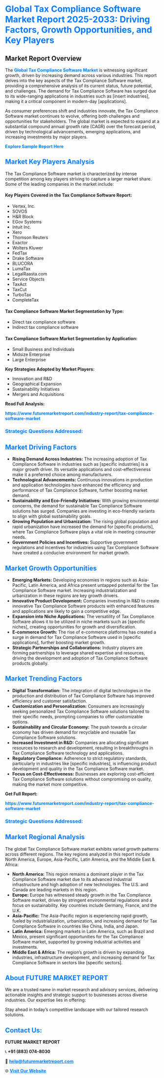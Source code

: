 <h1 style="color: #007BFF;">Global Tax Compliance Software Market Report 2025-2033: Driving Factors, Growth Opportunities, and Key Players</h1>

<section id="overview">
<h2>Market Report Overview</h2>
<p>The <a href="https://www.futuremarketreport.com/industry-report/tax-compliance-software-market" style="color: #007BFF; text-decoration: none;"><strong>Global Tax Compliance Software Market</strong></a> is witnessing significant growth, driven by increasing demand across various industries. This report delves into the key aspects of the Tax Compliance Software market, providing a comprehensive analysis of its current status, future potential, and challenges. The demand for Tax Compliance Software has surged due to its wide-ranging applications in industries such as [insert industries], making it a critical component in modern-day [applications].</p>
<p>As consumer preferences shift and industries innovate, the Tax Compliance Software market continues to evolve, offering both challenges and opportunities for stakeholders. The global market is expected to expand at a substantial compound annual growth rate (CAGR) over the forecast period, driven by technological advancements, emerging applications, and increasing investments by major players.</p>
</section>

<section id="overview">
<p><a href="https://www.futuremarketreport.com/request-sample/reportId=110277" style="color: #007BFF; text-decoration: none;"><strong>Explore Sample Report Here</strong></a></p>
</section>

<section id="key-players">
<h2 style="color: #007BFF;">Market Key Players Analysis</h2>
<p>The Tax Compliance Software market is characterized by intense competition among key players striving to capture a larger market share. Some of the leading companies in the market include:</p>
<h4>Key Players Covered in the Tax Compliance Software Report:</h4>
<ul><li>Vertex, Inc.</li><li>SOVOS</li><li>H&amp;R Block</li><li>EGov Systems</li><li>Intuit Inc.</li><li>Xero</li><li>Thomson Reuters</li><li>Exactor</li><li>Wolters Kluwer</li><li>FedTax</li><li>Drake Software</li><li>BLUCORA</li><li>LumaTax</li><li>LegalRaasta.com</li><li>Service Objects</li><li>TaxAct</li><li>TaxCut</li><li>TurboTax</li><li>CompleteTax</li></ul>
<h4>Tax Compliance Software Market Segmentation by Type:</h4>
<ul><li>Direct tax compliance software</li><li>Indirect tax compliance software</li></ul>

<h4>Tax Compliance Software Market Segmentation by Application:</h4>
<ul><li>Small Business and Individuals</li><li>Midsize Enterprise</li><li>Large Enterprise</li></ul>
<p><strong>Key Strategies Adopted by Market Players:</strong></p>
<ul>
<li>Innovation and R&D</li>
<li>Geographical Expansion</li>
<li>Sustainability Initiatives</li>
<li>Mergers and Acquisitions</li>
</ul>
</section>

<section>
<p><strong>Read Full Analysis: </strong></p><a href="https://www.futuremarketreport.com/industry-report/tax-compliance-software-market" style="color: #007BFF; text-decoration: none;"><strong>https://www.futuremarketreport.com/industry-report/tax-compliance-software-market</strong></a>
<h3 style="color: #007BFF;">Strategic Questions Addressed:</h3>
</section>

<section id="driving-factors">
<h2 style="color: #007BFF;">Market Driving Factors</h2>
<ul>
<li><strong>Rising Demand Across Industries:</strong> The increasing adoption of Tax Compliance Software in industries such as [specific industries] is a major growth driver. Its versatile applications and cost-effectiveness make it a preferred choice among manufacturers.</li>
<li><strong>Technological Advancements:</strong> Continuous innovations in production and application technologies have enhanced the efficiency and performance of Tax Compliance Software, further boosting market demand.</li>
<li><strong>Sustainability and Eco-Friendly Initiatives:</strong> With growing environmental concerns, the demand for sustainable Tax Compliance Software solutions has surged. Companies are investing in eco-friendly variants to align with global sustainability goals.</li>
<li><strong>Growing Population and Urbanization:</strong> The rising global population and rapid urbanization have increased the demand for [specific products], where Tax Compliance Software plays a vital role in meeting consumer needs.</li>
<li><strong>Government Policies and Incentives:</strong> Supportive government regulations and incentives for industries using Tax Compliance Software have created a conducive environment for market growth.</li>
</ul>
</section>

<section id="growth-opportunities">
<h2 style="color: #007BFF;">Market Growth Opportunities</h2>
<ul>
<li><strong>Emerging Markets:</strong> Developing economies in regions such as Asia-Pacific, Latin America, and Africa present untapped potential for the Tax Compliance Software market. Increasing industrialization and urbanization in these regions are key growth drivers.</li>
<li><strong>Innovative Product Development:</strong> Companies investing in R&D to create innovative Tax Compliance Software products with enhanced features and applications are likely to gain a competitive edge.</li>
<li><strong>Expansion into Niche Applications:</strong> The versatility of Tax Compliance Software allows it to be utilized in niche markets such as [specific niches], creating opportunities for growth and diversification.</li>
<li><strong>E-commerce Growth:</strong> The rise of e-commerce platforms has created a surge in demand for Tax Compliance Software used in [specific applications], further boosting market growth.</li>
<li><strong>Strategic Partnerships and Collaborations:</strong> Industry players are forming partnerships to leverage shared expertise and resources, driving the development and adoption of Tax Compliance Software products globally.</li>
</ul>
</section>

<section id="trending-factors">
<h2 style="color: #007BFF;">Market Trending Factors</h2>
<ul>
<li><strong>Digital Transformation:</strong> The integration of digital technologies in the production and distribution of Tax Compliance Software has improved efficiency and customer satisfaction.</li>
<li><strong>Customization and Personalization:</strong> Consumers are increasingly seeking personalized Tax Compliance Software solutions tailored to their specific needs, prompting companies to offer customizable options.</li>
<li><strong>Sustainability and Circular Economy:</strong> The push towards a circular economy has driven demand for recyclable and reusable Tax Compliance Software solutions.</li>
<li><strong>Increased Investment in R&D:</strong> Companies are allocating significant resources to research and development, resulting in breakthroughs in Tax Compliance Software technology and applications.</li>
<li><strong>Regulatory Compliance:</strong> Adherence to strict regulatory standards, particularly in industries like [specific industries], is influencing product development and quality in the Tax Compliance Software market.</li>
<li><strong>Focus on Cost-Effectiveness:</strong> Businesses are exploring cost-efficient Tax Compliance Software solutions without compromising on quality, making the market more competitive.</li>
</ul>
</section>

<section>
<p><strong>Get Full Report: </strong></p><a href="https://www.futuremarketreport.com/industry-report/tax-compliance-software-market" style="color: #007BFF; text-decoration: none;"><strong>https://www.futuremarketreport.com/industry-report/tax-compliance-software-market</strong></a>
<h3 style="color: #007BFF;">Strategic Questions Addressed:</h3>
</section>


<section id="regional-analysis">
<h2 style="color: #007BFF;">Market Regional Analysis</h2>
<p>The global Tax Compliance Software market exhibits varied growth patterns across different regions. The key regions analyzed in this report include North America, Europe, Asia-Pacific, Latin America, and the Middle East & Africa:</p>
<ul>
<li><strong>North America:</strong> This region remains a dominant player in the Tax Compliance Software market due to its advanced industrial infrastructure and high adoption of new technologies. The U.S. and Canada are leading markets in this region.</li>
<li><strong>Europe:</strong> Europe has witnessed steady growth in the Tax Compliance Software market, driven by stringent environmental regulations and a focus on sustainability. Key countries include Germany, France, and the U.K.</li>
<li><strong>Asia-Pacific:</strong> The Asia-Pacific region is experiencing rapid growth, fueled by industrialization, urbanization, and increasing demand for Tax Compliance Software in countries like China, India, and Japan.</li>
<li><strong>Latin America:</strong> Emerging markets in Latin America, such as Brazil and Mexico, present significant opportunities for the Tax Compliance Software market, supported by growing industrial activities and investments.</li>
<li><strong>Middle East & Africa:</strong> The region’s growth is driven by expanding industries, infrastructure development, and increasing demand for Tax Compliance Software in sectors like [specific sectors].</li>
</ul>
</section>

<footer>
<h2 style="color: #007BFF;">About FUTURE MARKET REPORT</h2>
<p>We are a trusted name in market research and advisory services, delivering actionable insights and strategic support to businesses across diverse industries. Our expertise lies in offering:</p>

<p>Stay ahead in today’s competitive landscape with our tailored research solutions.</p>

<h2 style="color: #007BFF;">Contact Us:</h2>
<p><strong>FUTURE MARKET REPORT</strong></p>
<p>📞 <strong>+91 (883) 074-8030</strong></p>
<p>📧 <strong><a href="mailto:help@futuremarketreport.com" style="color: #007BFF;">help@futuremarketreport.com</a></strong></p>
<p>🌐 <strong><a href="https://www.futuremarketreport.com/" style="color: #007BFF;">Visit Our Website</a></strong></p>
</footer>